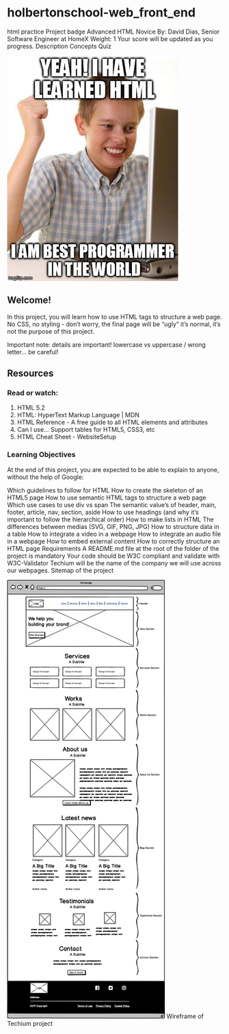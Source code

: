 # holbertonschool-web_front_end
html practice
Project badge
Advanced HTML
 Novice
 By: David Dias, Senior Software Engineer at HomeX
 Weight: 1
 Your score will be updated as you progress.
Description
Concepts
Quiz

![alt text](image-2.png)


## Welcome!
In this project, you will learn how to use HTML tags to structure a web page. No CSS, no styling - don’t worry, the final page will be “ugly” it’s normal, it’s not the purpose of this project.

Important note: details are important! lowercase vs uppercase / wrong letter… be careful!

## Resources
### Read or watch:

1. HTML 5.2
2. HTML: HyperText Markup Language | MDN
3. HTML Reference - A free guide to all HTML elements and attributes
4. Can I use… Support tables for HTML5, CSS3, etc
5. HTML Cheat Sheet - WebsiteSetup

### Learning Objectives
At the end of this project, you are expected to be able to explain to anyone, without the help of Google:

Which guidelines to follow for HTML
How to create the skeleton of an HTML5 page
How to use semantic HTML tags to structure a web page
Which use cases to use div vs span
The semantic value’s of header, main, footer, article, nav, section, aside
How to use headings (and why it’s important to follow the hierarchical order)
How to make lists in HTML
The differences between medias (SVG, GIF, PNG, JPG)
How to structure data in a table
How to integrate a video in a webpage
How to integrate an audio file in a webpage
How to embed external content
How to correctly structure an HTML page
Requirements
A README.md file at the root of the folder of the project is mandatory
Your code should be W3C compliant and validate with W3C-Validator
Techium will be the name of the company we will use across our webpages.
Sitemap of the project

![![alt text](image-1.png)](image.png)
Wireframe of Techium project
